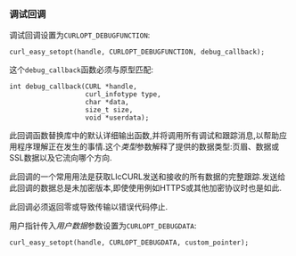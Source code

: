 
### 调试回调

调试回调设置为`CURLOPT_DEBUGFUNCTION`:

```
curl_easy_setopt(handle, CURLOPT_DEBUGFUNCTION, debug_callback);
```

这个`debug_callback`函数必须与原型匹配:

```
int debug_callback(CURL *handle,
                   curl_infotype type,
                   char *data,
                   size_t size,
                   void *userdata);
```

此回调函数替换库中的默认详细输出函数,并将调用所有调试和跟踪消息,以帮助应用程序理解正在发生的事情.这个*类型*参数解释了提供的数据类型:页眉、数据或SSL数据以及它流向哪个方向.

此回调的一个常用用法是获取LIcCURL发送和接收的所有数据的完整跟踪.发送给此回调的数据总是未加密版本,即使使用例如HTTPS或其他加密协议时也是如此.

此回调必须返回零或导致传输以错误代码停止.

用户指针传入*用户数据*参数设置为`CURLOPT_DEBUGDATA`:

```
curl_easy_setopt(handle, CURLOPT_DEBUGDATA, custom_pointer);
```
